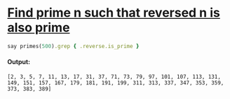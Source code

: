 [1]: https://rosettacode.org/wiki/Find_prime_n_such_that_reversed_n_is_also_prime

# [Find prime n such that reversed n is also prime][1]

```ruby
say primes(500).grep { .reverse.is_prime }
```

#### Output:
```
[2, 3, 5, 7, 11, 13, 17, 31, 37, 71, 73, 79, 97, 101, 107, 113, 131, 149, 151, 157, 167, 179, 181, 191, 199, 311, 313, 337, 347, 353, 359, 373, 383, 389]
```
